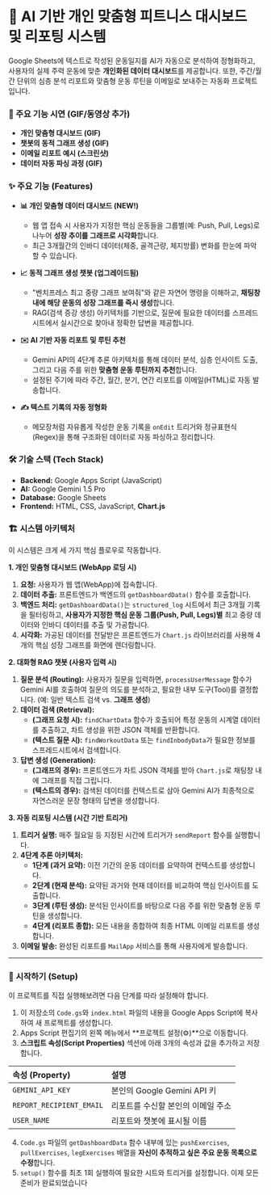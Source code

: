 # 🤖 AI 기반 개인 맞춤형 피트니스 대시보드 및 리포팅 시스템

Google Sheets에 텍스트로 작성된 운동일지를 AI가 자동으로 분석하여 정형화하고, 사용자의 실제 주력 운동에 맞춘 **개인화된 데이터 대시보드**를 제공합니다. 또한, 주간/월간 단위의 심층 분석 리포트와 맞춤형 운동 루틴을 이메일로 보내주는 자동화 프로젝트입니다.

### 🎥 주요 기능 시연 (GIF/동영상 추가)
*   **개인 맞춤형 대시보드 (GIF)**
*   **챗봇의 동적 그래프 생성 (GIF)**
*   **이메일 리포트 예시 (스크린샷)**
*   **데이터 자동 파싱 과정 (GIF)**

### ✨ 주요 기능 (Features)
*   **📊 개인 맞춤형 데이터 대시보드 (NEW!)**
    *   웹 앱 접속 시 사용자가 지정한 핵심 운동들을 그룹별(예: Push, Pull, Legs)로 나누어 **성장 추이를 그래프로 시각화**합니다.
    *   최근 3개월간의 인바디 데이터(체중, 골격근량, 체지방률) 변화를 한눈에 파악할 수 있습니다.

*   **📈 동적 그래프 생성 챗봇 (업그레이드됨)**
    *   "벤치프레스 최고 중량 그래프 보여줘"와 같은 자연어 명령을 이해하고, **채팅창 내에 해당 운동의 성장 그래프를 즉시 생성**합니다.
    *   RAG(검색 증강 생성) 아키텍처를 기반으로, 질문에 필요한 데이터를 스프레드시트에서 실시간으로 찾아내 정확한 답변을 제공합니다.

*   **✉️ AI 기반 자동 리포트 및 루틴 추천**
    *   Gemini API의 4단계 추론 아키텍처를 통해 데이터 분석, 심층 인사이트 도출, 그리고 다음 주를 위한 **맞춤형 운동 루틴까지 추천**합니다.
    *   설정된 주기에 따라 주간, 월간, 분기, 연간 리포트를 이메일(HTML)로 자동 발송합니다.

*   **✍️ 텍스트 기록의 자동 정형화**
    *   메모장처럼 자유롭게 작성한 운동 기록을 `onEdit` 트리거와 정규표현식(Regex)을 통해 구조화된 데이터로 자동 파싱하고 정리합니다.

### 🛠️ 기술 스택 (Tech Stack)
*   **Backend:** Google Apps Script (JavaScript)
*   **AI:** Google Gemini 1.5 Pro
*   **Database:** Google Sheets
*   **Frontend:** HTML, CSS, JavaScript, **Chart.js**

### 🏗️ 시스템 아키텍처

이 시스템은 크게 세 가지 핵심 플로우로 작동합니다.

**1. 개인 맞춤형 대시보드 (WebApp 로딩 시)**
1.  **요청:** 사용자가 웹 앱(WebApp)에 접속합니다.
2.  **데이터 추출:** 프론트엔드가 백엔드의 `getDashboardData()` 함수를 호출합니다.
3.  **백엔드 처리:** `getDashboardData()`는 `structured_log` 시트에서 최근 3개월 기록을 필터링하고, **사용자가 지정한 핵심 운동 그룹(Push, Pull, Legs)별** 최고 중량 데이터와 인바디 데이터를 추출 및 가공합니다.
4.  **시각화:** 가공된 데이터를 전달받은 프론트엔드가 `Chart.js` 라이브러리를 사용해 4개의 핵심 성장 그래프를 화면에 렌더링합니다.

**2. 대화형 RAG 챗봇 (사용자 입력 시)**
1.  **질문 분석 (Routing):** 사용자가 질문을 입력하면, `processUserMessage` 함수가 Gemini AI를 호출하여 질문의 의도를 분석하고, 필요한 내부 도구(Tool)를 결정합니다. (예: 일반 텍스트 검색 vs. **그래프 생성**)
2.  **데이터 검색 (Retrieval):**
    *   **(그래프 요청 시):** `findChartData` 함수가 호출되어 특정 운동의 시계열 데이터를 추출하고, 차트 생성을 위한 JSON 객체를 반환합니다.
    *   **(텍스트 질문 시):** `findWorkoutData` 또는 `findInbodyData`가 필요한 정보를 스프레드시트에서 검색합니다.
3.  **답변 생성 (Generation):**
    *   **(그래프의 경우):** 프론트엔드가 차트 JSON 객체를 받아 `Chart.js`로 채팅창 내에 그래프를 직접 그립니다.
    *   **(텍스트의 경우):** 검색된 데이터를 컨텍스트로 삼아 Gemini AI가 최종적으로 자연스러운 문장 형태의 답변을 생성합니다.

**3. 자동 리포팅 시스템 (시간 기반 트리거)**
1.  **트리거 실행:** 매주 월요일 등 지정된 시간에 트리거가 `sendReport` 함수를 실행합니다.
2.  **4단계 추론 아키텍처:**
    *   **1단계 (과거 요약):** 이전 기간의 운동 데이터를 요약하여 컨텍스트를 생성합니다.
    *   **2단계 (현재 분석):** 요약된 과거와 현재 데이터를 비교하여 핵심 인사이트를 도출합니다.
    *   **3단계 (루틴 생성):** 분석된 인사이트를 바탕으로 다음 주를 위한 맞춤형 운동 루틴을 생성합니다.
    *   **4단계 (리포트 종합):** 모든 내용을 종합하여 최종 HTML 이메일 리포트를 생성합니다.
3.  **이메일 발송:** 완성된 리포트를 `MailApp` 서비스를 통해 사용자에게 발송합니다.
---
### 🚀 시작하기 (Setup)

이 프로젝트를 직접 실행해보려면 다음 단계를 따라 설정해야 합니다.

1.  이 저장소의 `Code.gs`와 `index.html` 파일의 내용을 Google Apps Script에 복사하여 새 프로젝트를 생성합니다.
2.  Apps Script 편집기의 왼쪽 메뉴에서 **프로젝트 설정(⚙️)**으로 이동합니다.
3.  **스크립트 속성(Script Properties)** 섹션에 아래 3개의 속성과 값을 추가하고 저장합니다.

| 속성 (Property)              | 설명                                        |
| :--------------------------- | :------------------------------------------ |
| `GEMINI_API_KEY`             | 본인의 Google Gemini API 키                 |
| `REPORT_RECIPIENT_EMAIL`     | 리포트를 수신할 본인의 이메일 주소          |
| `USER_NAME`                  | 리포트와 챗봇에 표시될 이름                 |

4.  `Code.gs` 파일의 `getDashboardData` 함수 내부에 있는 `pushExercises`, `pullExercises`, `legExercises` 배열을 **자신이 추적하고 싶은 주요 운동 목록으로 수정**합니다.
5.  `setup()` 함수를 최초 1회 실행하여 필요한 시트와 트리거를 설정합니다. 이제 모든 준비가 완료되었습니다

